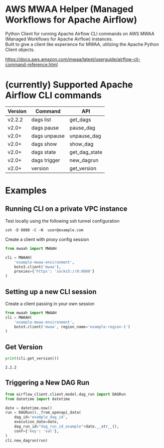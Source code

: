 # AWS MWAA Helper (Managed Workflows for Apache Airflow)
Python Client for running Apache Airflow CLI commands on AWS MWAA (Managed Workflows for Apache Airflow) instances.  
Built to give a client like experience for MWAA, utilizing the Apache Python Client objects.

https://docs.aws.amazon.com/mwaa/latest/userguide/airflow-cli-command-reference.html

# (currently) Supported Apache Airflow CLI commands
| Version | Command                  | API         | 
|---------|--------------------------|-------------|
| v2.2.2  | dags list                | get_dags    |
| v2.0+   | dags pause               | pause_dag   |
| v2.0+   | dags unpause             | unpause_dag |
| v2.0+   | dags show                | show_dag    |
| v2.0+   | dags state               | get_dag_state|
| v2.0+   | dags trigger             | new_dagrun  |
| v2.0+   | version                  | get_version |


# Examples
## Running CLI on a private VPC instance
Test locally using the following ssh tunnel configuration  
```shell
ssh -D 8080 -C -N  user@example.com
```
Create a client with proxy config session  
```python
from mwaah import MWAAH

cli = MWAAH(
    'example-mwaa-environment',
    boto3.client('mwaa'),
    proxies={'https': 'socks5://0:8080'}
)
```

## Setting up a new CLI session
Create a client passing in your own session  
```python
from mwaah import MWAAH
cli = MWAAH(
    'example-mwaa-environment',
    boto3.client('mwaa', region_name='example-region-1')
)
```

## Get Version
```python
print(cli.get_version())
```
```
2.2.2
```

## Triggering a New DAG Run
```python
from airflow_client.client.model.dag_run import DAGRun
from datetime import datetime

date = datetime.now()
run = DAGRun()._from_openapi_data(
    dag_id='example_dag_id',
    execution_date=date,
    dag_run_id="dag_run_id_example"+date.__str__(),
    conf={'key': 'val'},
)
cli.new_dagrun(run)
```
